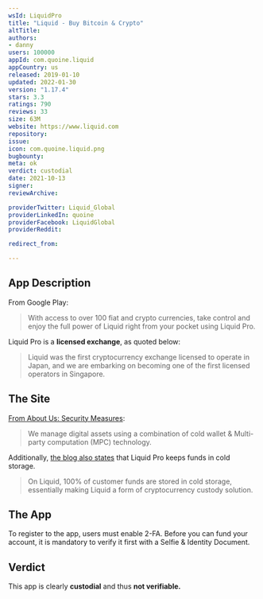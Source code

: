 ```yaml
---
wsId: LiquidPro
title: "Liquid - Buy Bitcoin & Crypto"
altTitle: 
authors:
- danny
users: 100000
appId: com.quoine.liquid
appCountry: us
released: 2019-01-10
updated: 2022-01-30
version: "1.17.4"
stars: 3.3
ratings: 790
reviews: 33
size: 63M
website: https://www.liquid.com
repository: 
issue: 
icon: com.quoine.liquid.png
bugbounty: 
meta: ok
verdict: custodial
date: 2021-10-13
signer: 
reviewArchive:

providerTwitter: Liquid_Global
providerLinkedIn: quoine
providerFacebook: LiquidGlobal
providerReddit: 

redirect_from:

---
```


## App Description
From Google Play:

> With access to over 100 fiat and crypto currencies, take control and enjoy the full power of Liquid right from your pocket using Liquid Pro.

Liquid Pro is a **licensed exchange**, as quoted below:

> Liquid was the first cryptocurrency exchange licensed to operate in Japan, and we are embarking on becoming one of the first licensed operators in Singapore.

## The Site
[From About Us: Security Measures](liquid.com/company/#company-security):

> We manage digital assets using a combination of cold wallet & Multi-party computation (MPC) technology.

Additionally, [the blog also states](https://blog.liquid.com/how-we-make-liquid-a-secure-cryptocurrency-exchange) that Liquid Pro keeps funds in cold storage.

> On Liquid, 100% of customer funds are stored in cold storage, essentially making Liquid a form of cryptocurrency custody solution. 

## The App
To register to the app, users must enable 2-FA. Before you can fund your account, it is mandatory to verify it first with a Selfie & Identity Document.

## Verdict
This app is clearly **custodial** and thus **not verifiable.**
